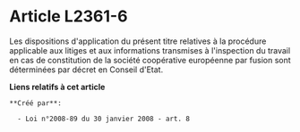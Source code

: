 # Article L2361-6

Les dispositions d'application du présent titre relatives à la procédure applicable aux litiges et aux informations
transmises à l'inspection du travail en cas de constitution de la société coopérative européenne par fusion sont déterminées
par décret en Conseil d'Etat.

**Liens relatifs à cet article**

	**Créé par**:

	  - Loi n°2008-89 du 30 janvier 2008 - art. 8
